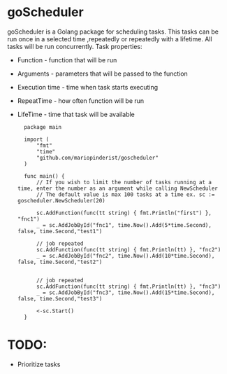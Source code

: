 # goScheduler

goScheduler is a Golang package for scheduling tasks. This tasks can be run once in a selected time ,repeatedly or repeatedly with a lifetime. All tasks will be run concurrently. 
Task properties:
* Function - function that will be run
* Arguments - parameters that will be passed to the function
* Execution time - time when task starts executing
* RepeatTime - how often function will be run
* LifeTime - time that task will be available


        package main
        
        import (
            "fmt"
            "time"
            "github.com/mariopinderist/goscheduler"
        )
        
        func main() {
            // If you wish to limit the number of tasks running at a time, enter the number as an argument while calling NewScheduler
            // The default value is max 100 tasks at a time ex. sc := goscheduler.NewScheduler(20)
           
            sc.AddFunction(func(tt string) { fmt.Println("first") }, "fnc1")
           	_ = sc.AddJobById("fnc1", time.Now().Add(5*time.Second), false, time.Second,"test1")
           
           	// job repeated
           	sc.AddFunction(func(tt string) { fmt.Println(tt) }, "fnc2")
           	_ = sc.AddJobById("fnc2", time.Now().Add(10*time.Second), false, time.Second,"test2")
           
           
           	// job repeated
           	sc.AddFunction(func(tt string) { fmt.Println(tt) }, "fnc3")
           	_ = sc.AddJobById("fnc3", time.Now().Add(15*time.Second), false, time.Second,"test3")
           
           	<-sc.Start()
        }
    
# TODO:

* Prioritize tasks 